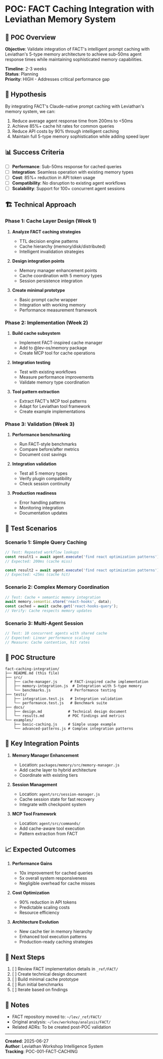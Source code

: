 # POC: FACT Caching Integration with Leviathan Memory System

## 🎯 POC Overview

**Objective**: Validate integration of FACT's intelligent prompt caching with Leviathan's 5-type memory architecture to achieve sub-50ms agent response times while maintaining sophisticated memory capabilities.

**Timeline**: 2-3 weeks  
**Status**: Planning  
**Priority**: HIGH - Addresses critical performance gap

## 🔬 Hypothesis

By integrating FACT's Claude-native prompt caching with Leviathan's memory system, we can:
1. Reduce average agent response time from 200ms to <50ms
2. Achieve 85%+ cache hit rates for common queries
3. Reduce API costs by 90% through intelligent caching
4. Maintain full 5-type memory sophistication while adding speed layer

## 📊 Success Criteria

- [ ] **Performance**: Sub-50ms response for cached queries
- [ ] **Integration**: Seamless operation with existing memory types
- [ ] **Cost**: 85%+ reduction in API token usage
- [ ] **Compatibility**: No disruption to existing agent workflows
- [ ] **Scalability**: Support for 100+ concurrent agent sessions

## 🏗️ Technical Approach

### Phase 1: Cache Layer Design (Week 1)
1. **Analyze FACT caching strategies**
   - TTL decision engine patterns
   - Cache hierarchy (memory/disk/distributed)
   - Intelligent invalidation strategies

2. **Design integration points**
   - Memory manager enhancement points
   - Cache coordination with 5 memory types
   - Session persistence integration

3. **Create minimal prototype**
   - Basic prompt cache wrapper
   - Integration with working memory
   - Performance measurement framework

### Phase 2: Implementation (Week 2)
1. **Build cache subsystem**
   - Implement FACT-inspired cache manager
   - Add to @lev-os/memory package
   - Create MCP tool for cache operations

2. **Integration testing**
   - Test with existing workflows
   - Measure performance improvements
   - Validate memory type coordination

3. **Tool pattern extraction**
   - Extract FACT's MCP tool patterns
   - Adapt for Leviathan tool framework
   - Create example implementations

### Phase 3: Validation (Week 3)
1. **Performance benchmarking**
   - Run FACT-style benchmarks
   - Compare before/after metrics
   - Document cost savings

2. **Integration validation**
   - Test all 5 memory types
   - Verify plugin compatibility
   - Check session continuity

3. **Production readiness**
   - Error handling patterns
   - Monitoring integration
   - Documentation updates

## 🧪 Test Scenarios

### Scenario 1: Simple Query Caching
```javascript
// Test: Repeated workflow lookups
const result1 = await agent.execute('find react optimization patterns');
// Expected: 200ms (cache miss)

const result2 = await agent.execute('find react optimization patterns');
// Expected: <25ms (cache hit)
```

### Scenario 2: Complex Memory Coordination
```javascript
// Test: Cache + semantic memory integration
await memory.semantic.store('react-hooks', data);
const cached = await cache.get('react-hooks-query');
// Verify: Cache respects memory updates
```

### Scenario 3: Multi-Agent Session
```javascript
// Test: 10 concurrent agents with shared cache
// Expected: Linear performance scaling
// Measure: Cache contention, hit rates
```

## 📁 POC Structure

```
fact-caching-integration/
├── README.md (this file)
├── src/
│   ├── cache-manager.js      # FACT-inspired cache implementation
│   ├── memory-integration.js  # Integration with 5-type memory
│   └── benchmarks.js         # Performance testing
├── tests/
│   ├── integration.test.js   # Integration validation
│   └── performance.test.js   # Benchmark suite
├── docs/
│   ├── design.md            # Technical design document
│   └── results.md           # POC findings and metrics
└── examples/
    ├── basic-caching.js     # Simple usage example
    └── advanced-patterns.js # Complex integration patterns
```

## 🔗 Key Integration Points

1. **Memory Manager Enhancement**
   - Location: `packages/memory/src/memory-manager.js`
   - Add cache layer to hybrid architecture
   - Coordinate with existing tiers

2. **Session Management**
   - Location: `agent/src/session-manager.js`
   - Cache session state for fast recovery
   - Integrate with checkpoint system

3. **MCP Tool Framework**
   - Location: `agent/src/commands/`
   - Add cache-aware tool execution
   - Pattern extraction from FACT

## 📈 Expected Outcomes

1. **Performance Gains**
   - 10x improvement for cached queries
   - 5x overall system responsiveness
   - Negligible overhead for cache misses

2. **Cost Optimization**
   - 90% reduction in API tokens
   - Predictable scaling costs
   - Resource efficiency

3. **Architecture Evolution**
   - New cache tier in memory hierarchy
   - Enhanced tool execution patterns
   - Production-ready caching strategies

## 🚀 Next Steps

1. [ ] Review FACT implementation details in `_ref/FACT/`
2. [ ] Create technical design document
3. [ ] Build minimal cache prototype
4. [ ] Run initial benchmarks
5. [ ] Iterate based on findings

## 📝 Notes

- FACT repository moved to: `~/lev/_ref/FACT/`
- Original analysis: `~/lev/workshop/analysis/FACT/`
- Related ADRs: To be created post-POC validation

---

**Created**: 2025-06-27  
**Author**: Leviathan Workshop Intelligence System  
**Tracking**: POC-001-FACT-CACHING